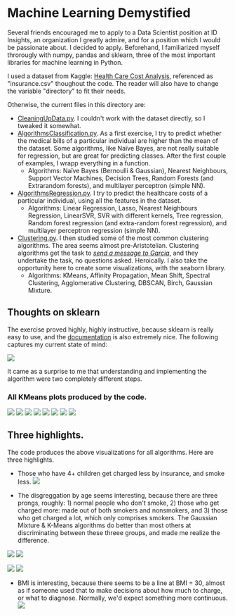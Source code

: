 # Machine Learning Demystified

Several friends encouraged me to apply to a Data Scientist position at ID Insights, an organization I greatly admire, and for a position which I would be passionate about. I decided to apply. Beforehand, I familiarized myself throrougly with numpy, pandas and sklearn, three of the most important libraries for machine learning in Python.

I used a dataset from Kaggle: [Health Care Cost Analysis](https://www.kaggle.com/flagma/health-care-cost-analysys-prediction-python/data), referenced as "insurance.csv" thoughout the code. The reader will also have to change the variable "directory" to fit their needs.

Otherwise, the current files in this directory are:

- [CleaningUpData.py](https://github.com/NunoSempere/nunosempere.github.io/blob/master/maths-prog/MachineLearningDemystified/CleaningUpData.py). I couldn't work with the dataset directly, so I tweaked it somewhat.
- [AlgorithmsClassification.py](https://github.com/NunoSempere/nunosempere.github.io/blob/master/maths-prog/MachineLearningDemystified/AlgorithmsClassification.py). As a first exercise, I try to predict whether the medical bills of a particular individual are higher than the mean of the dataset. Some algorithms, like Naïve Bayes, are not really suitable for regression, but are great for predicting classes. After the first couple of examples, I wrapp everything in a function.
  - Algorithms: Naïve Bayes (Bernoulli & Gaussian), Nearest Neighbours, Support Vector Machines, Decision Trees, Random Forests (and Extrarandom forests), and multilayer perceptron (simple NN).
- [AlgorithmsRegression.py](https://github.com/NunoSempere/nunosempere.github.io/blob/master/maths-prog/MachineLearningDemystified/AlgorithmsRegression.py). I try to predict the healthcare costs of a particular individual, using all the features in the dataset.
  - Algorithms: Linear Regression, Lasso, Nearest Neighbours Regression, LinearSVR, SVR with different kernels, Tree regression, Random forest regression (and extra-random forest regression), and multilayer perceptron regression (simple NN).
- [Clustering.py](https://github.com/NunoSempere/nunosempere.github.io/blob/master/maths-prog/MachineLearningDemystified/Clustering.py). I then studied some of the most common clustering algorithms. The area seems almost pre-Aristotelian. Clustering algorithms get the task to *[send a message to Garcia](https://courses.csail.mit.edu/6.803/pdf/hubbard1899.pdf)*, and they undertake the task, no questions asked. Heroically. I also take the opportunity here to create some visualizations, with the seaborn library.
  - Algorithms: KMeans, Affinity Propagation, Mean Shift, Spectral Clustering, Agglomerative Clustering, DBSCAN, Birch, Gaussian Mixture.

## Thoughts on sklearn

The exercise proved highly, highly instructive, because sklearn is really easy to use, and the [documentation](https://scikit-learn.org/stable/) is also extremely nice. The following captures my current state of mind:

![](https://data36.com/wp-content/uploads/2018/06/machineLearning.png)

It came as a surprise to me that understanding and implementing the algorithm were two completely different steps.

### All KMeans plots produced by the code.

![](KMeans-age.png)
![](KMeans-bmi.png)
![](KMeans-charges.png)
![](KMeans-children.png)
![](KMeans-cluster.png)
![](KMeans-region_numeric.png)
![](KMeans-sex_numeric.png)
![](KMeans-smoking_numeric.png)

## Three highlights.

The code produces the above visualizations for all algorithms. Here are three highlights.

- Those who have 4+ children get charged less by insurance, and smoke less.
![](children-charge-smoking.png)

- The disgreggation by age seems interesting, because there are three prongs, roughly: 1) normal people who don't smoke, 2) those who get charged more: made out of both smokers and nonsmokers, and 3) those who get charged a lot, which only comprises smokers. The Gaussian Mixture & K-Means algorithms do better than most others at discriminating between these threee groups, and made me realize the difference.

![](GaussianMixture-age.png)
![](GaussianMixture-smoker_numeric.png)

![](age_charge_smoking.png)
![](AgglomerativeClustering-age.png)

- BMI is interesting, because there seems to be a line at BMI = 30, almost as if someone used that to make decisions about how much to charge, or what to diagnose. Normally, we'd expect something more continuous.
![](Birch-bmi.png)
